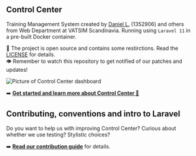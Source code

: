 ## Control Center

Training Management System created by [Daniel L.](https://github.com/blt950) (1352906) and others from Web Department at VATSIM Scandinavia. Running using `Laravel 11` in a pre-built Docker container.

📝 The project is open source and contains some restirctions. Read the [LICENSE](LICENSE) for details.\
👁️ Remember to watch this repository to get notified of our patches and updates!

![Picture of Control Center dashboard](https://github.com/Vatsim-Scandinavia/controlcenter/assets/2505044/e115c1d0-d7e5-41cb-8fd6-0a787f06c0ea)

➡️  **[Get started and learn more about Control Center 📖](https://docs.vatsca.org/controlcenter)**

## Contributing, conventions and intro to Laravel

Do you want to help us with improving Control Center? Curious about whether we use testing? Stylistic choices?

➡️  **[Read our contribution guide](https://docs.vatsca.org/controlcenter/dev/contribute/)** for details.
